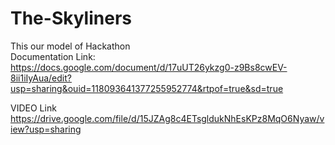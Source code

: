 # The-Skyliners
This our model of Hackathon<br />
 Documentation Link:<br /> https://docs.google.com/document/d/17uUT26ykzg0-z9Bs8cwEV-8ii1iIyAua/edit?usp=sharing&ouid=118093641377255952774&rtpof=true&sd=true <br />
 
 VIDEO Link <br/> https://drive.google.com/file/d/15JZAg8c4ETsgldukNhEsKPz8MqO6Nyaw/view?usp=sharing<br />  
